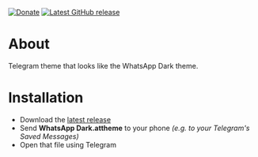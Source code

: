 [![Donate](https://img.shields.io/badge/-%E2%99%A5%20Donate-%23ff69b4)](https://hmlendea.go.ro/fund.html) [![Latest GitHub release](https://img.shields.io/github/v/release/hmlendea/telegram-theme-whatsapp-dark)](https://github.com/hmlendea/telegram-theme-whatsapp-dark/releases/latest)

# About

Telegram theme that looks like the WhatsApp Dark theme.

# Installation

 - Download the [latest release](https://github.com/hmlendea/telegram-theme-whatsapp-dark/releases/latest)
 - Send **WhatsApp Dark.attheme** to your phone _(e.g. to your Telegram's Saved Messages)_
 - Open that file using Telegram

